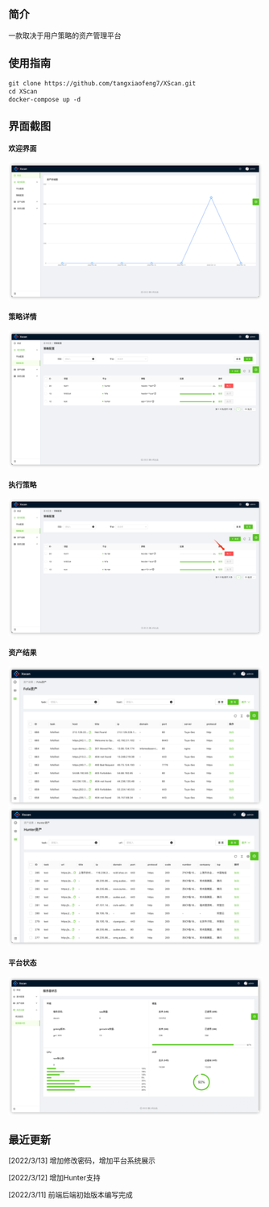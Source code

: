 ## 简介
一款取决于用户策略的资产管理平台

## 使用指南
```
git clone https://github.com/tangxiaofeng7/XScan.git
cd XScan
docker-compose up -d
```

## 界面截图
#### 欢迎界面
![img.png](images/welcome.png)
#### 策略详情
![img.png](images/rule.png)
#### 执行策略
![img.png](images/excute.png)
#### 资产结果
![img.png](images/fofalist.png)
![img.png](images/hunterlist.png)
#### 平台状态
![img.png](images/sys.png)

## 最近更新
[2022/3/13] 增加修改密码，增加平台系统展示</p>
[2022/3/12] 增加Hunter支持</p>
[2022/3/11] 前端后端初始版本编写完成</p>